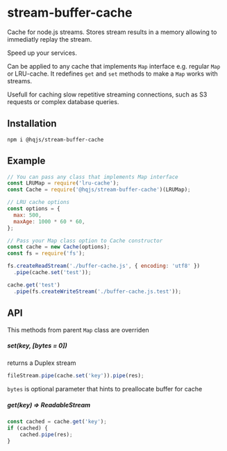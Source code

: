 # stream-buffer-cache
Cache for node.js streams. Stores stream results in a memory allowing to immediatly replay the stream.

Speed up your services.

Can be applied to any cache that implements `Map` interface e.g. regular `Map` or LRU-cache. It redefines `get` and `set` methods to make a `Map` works with streams.

Usefull for caching slow repetitive streaming connections, such as S3 requests or complex database queries.


Installation
------------

```npm i @hqjs/stream-buffer-cache```


Example
-------------

```js
// You can pass any class that implements Map interface
const LRUMap = require('lru-cache');
const Cache = require('@hqjs/stream-buffer-cache')(LRUMap);

// LRU cache options
const options = {
  max: 500,
  maxAge: 1000 * 60 * 60,
};

// Pass your Map class option to Cache constructor
const cache = new Cache(options);
const fs = require('fs');

fs.createReadStream('./buffer-cache.js', { encoding: 'utf8' })
  .pipe(cache.set('test'));

cache.get('test')
  .pipe(fs.createWriteStream('./buffer-cache.js.test'));
```


API
---

This methods from parent `Map` class are overriden

##### set(key, [bytes = 0])
returns a Duplex stream
```js
fileStream.pipe(cache.set('key')).pipe(res);
```
`bytes` is optional parameter that hints to preallocate buffer for cache


##### get(key) => ReadableStream

```js
const cached = cache.get('key');
if (cached) {
	cached.pipe(res);
}
```

